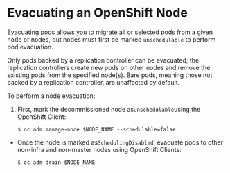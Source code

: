 # Evacuating an OpenShift Node

Evacuating pods allows you to migrate all or selected pods from a given node or nodes, but nodes must first be marked `unschedulable` to perform pod evacuation.

Only pods backed by a replication controller can be evacuated; the replication controllers create new pods on other nodes and remove the existing pods from the specified node(s). Bare pods, meaning those not backed by a replication controller, are unaffected by default.

To perform a node evacuation:

1. First, mark the decommissioned node as`unschedulable`using the OpenShift Client:

   ```
   $ oc adm manage-node $NODE_NAME --schedulable=false
   ```

- Once the node is marked as`SchedulingDisabled`, evacuate pods to other non-infra and non-master nodes using OpenShift Clients:

  ```
  $ oc adm drain $NODE_NAME
  ```

